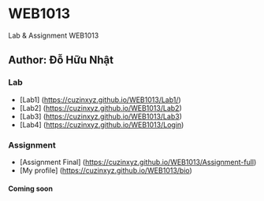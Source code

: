 # WEB1013
Lab &amp; Assignment WEB1013
## Author: Đỗ Hữu Nhật

### Lab
* [Lab1] (https://cuzinxyz.github.io/WEB1013/Lab1/) 
* [Lab2] (https://cuzinxyz.github.io/WEB1013/Lab2)
* [Lab3] (https://cuzinxyz.github.io/WEB1013/Lab3)
* [Lab4] (https://cuzinxyz.github.io/WEB1013/Login)

### Assignment 
* [Assignment Final] (https://cuzinxyz.github.io/WEB1013/Assignment-full)
* [My profile] (https://cuzinxyz.github.io/WEB1013/bio)

#### Coming soon
